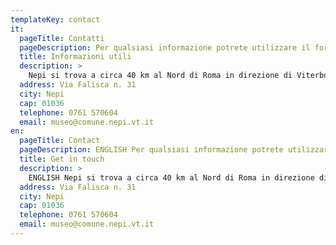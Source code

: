 ```yaml
---
templateKey: contact
it:
  pageTitle: Contatti
  pageDescription: Per qualsiasi informazione potrete utilizzare il form di contatto presente sulla pagina. Cercheremo di rispondere nel più breve tempo possibile. Per urgenze o altro tipo di esigenze potrete utilizzare i numeri telefonici presenti in questa pagina.
  title: Informazioni utili
  description: >
    Nepi si trova a circa 40 km al Nord di Roma in direzione di Viterbo. E' possibile raggiungerla percorrendo la S.S. Cassia. Per coloro che arrivano da Nord, è possibile arrivare uscendo dall'Autostrada A1 a Magliano Sabina e percorrendo la strada che porta a Civita Castellana.
  address: Via Falisca n. 31
  city: Nepi
  cap: 01036
  telephone: 0761 570604
  email: museo@comune.nepi.vt.it
en:
  pageTitle: Contact
  pageDescription: ENGLISH Per qualsiasi informazione potrete utilizzare il form di contatto presente sulla pagina. Cercheremo di rispondere nel più breve tempo possibile. Per urgenze o altro tipo di esigenze potrete utilizzare i numeri telefonici presenti in questa pagina.
  title: Get in touch
  description: >
    ENGLISH Nepi si trova a circa 40 km al Nord di Roma in direzione di Viterbo. E' possibile raggiungerla percorrendo la S.S. Cassia. Per coloro che arrivano da Nord, è possibile arrivare uscendo dall'Autostrada A1 a Magliano Sabina e percorrendo la strada che porta a Civita Castellana.
  address: Via Falisca n. 31
  city: Nepi
  cap: 01036
  telephone: 0761 570604
  email: museo@comune.nepi.vt.it
---
```


